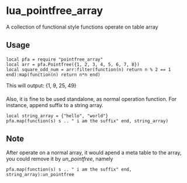 # lua_pointfree_array
A collection of functional style functions operate on table array

## Usage
####
```
local pfa = require "pointfree_array"
local arr = pfa.Pointfree({1, 2, 3, 4, 5, 6, 7, 8})
local square_odd_num = arr:filter(function(n) return n % 2 == 1 end):map(function(n) return n*n end)
```
This will output: {1, 9, 25, 49}

####
Also, it is fine to be used standalone, as normal operation function.
For instance, append suffix to a string array.

```
local string_array = {"hello", "world"}
pfa.map(function(s) s .. " i am the suffix" end, string_array) 
```


## Note
After operate on a normal array, it would apend a meta table to the array, you could remove it by *un_pointfree*,
namely
```
pfa.map(function(s) s .. " i am the suffix" end, string_array):un_pointfree
```
